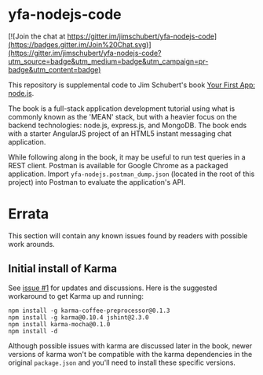 yfa-nodejs-code
===============

[![Join the chat at https://gitter.im/jimschubert/yfa-nodejs-code](https://badges.gitter.im/Join%20Chat.svg)](https://gitter.im/jimschubert/yfa-nodejs-code?utm_source=badge&utm_medium=badge&utm_campaign=pr-badge&utm_content=badge)

This repository is supplemental code to Jim Schubert's book [Your First App: node.js](https://leanpub.com/yfa-nodejs).

The book is a full-stack application development tutorial using what is commonly known as the 'MEAN' stack, but with a heavier focus on the backend technologies: node.js, express.js, and MongoDB. The book ends with a starter AngularJS project of an HTML5 instant messaging chat application.

While following along in the book, it may be useful to run test queries in a REST client. Postman is available for Google Chrome as a packaged application. Import `yfa-nodejs.postman_dump.json` (located in the root of this project) into Postman to evaluate the application's API.

Errata
======

This section will contain any known issues found by readers with possible work arounds.

Initial install of Karma
------------------------

See [issue #1](https://github.com/jimschubert/yfa-nodejs-code/issues/1) for updates and discussions. Here is the suggested workaround to get Karma up and running:

```
npm install -g karma-coffee-preprocessor@0.1.3
npm install -g karma@0.10.4 jshint@2.3.0
npm install karma-mocha@0.1.0
npm install -d
```

Although possible issues with karma are discussed later in the book, newer versions of karma won't be compatible with the karma dependencies in the original `package.json` and you'll need to install these specific versions.

